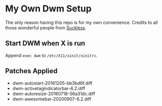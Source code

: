 # My Own Dwm Setup
The only reason having this repo is for my own convenience. Credits to all those wonderful people from [Suckless](https://suckless.org).

## Start DWM when X is run
Append `exec dwm` to `/etc/X11/xinit/xinitrc`.

## Patches Applied
* dwm-autostart-20161205-bb3bd6f.diff
* dwm-activetagindicatorbar-6.2.diff
* dwm-autoresize-20160718-56a31dc.diff
* dwm-awesomebar-20200907-6.2.diff
